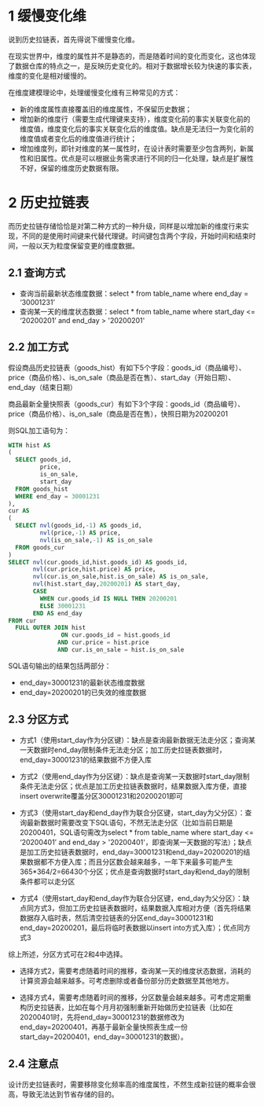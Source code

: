 <!--
 * @Author              : Uncle Bean
 * @Date                : 2020-04-21 16:11:03
 * @LastEditors         : Uncle Bean
 * @LastEditTime        : 2020-04-24 11:14:05
 * @FilePath            : \DW\数仓建模\Hive下数据仓库历史拉链表如何加工，分区键该如何选择.md
 * @Description         : 
 -->

# 1 缓慢变化维
说到历史拉链表，首先得说下缓慢变化维。

在现实世界中，维度的属性并不是静态的，而是随着时间的变化而变化，这也体现了数据仓库的特点之一，是反映历史变化的。相对于数据增长较为快速的事实表，维度的变化是相对缓慢的。

在维度建模理论中，处理缓慢变化维有三种常见的方式：

* 新的维度属性直接覆盖旧的维度属性，不保留历史数据；
* 增加新的维度行（需要生成代理键来支持），维度变化前的事实关联变化前的维度值，维度变化后的事实关联变化后的维度值。缺点是无法归一为变化前的维度值或者变化后的维度值进行统计；
* 增加维度列，即针对维度的某一属性时，在设计表时需要至少包含两列，新属性和旧属性。优点是可以根据业务需求进行不同的归一化处理，缺点是扩展性不好，保留的维度历史数据有限。
# 2 历史拉链表
而历史拉链存储恰恰是对第二种方式的一种升级，同样是以增加新的维度行来实现，不同的是使用时间键来代替代理键。时间键包含两个字段，开始时间和结束时间，一般以天为粒度保留变更的维度数据。

## 2.1 查询方式
* 查询当前最新状态维度数据：select * from table_name where end_day = ‘30001231’
* 查询某一天的维度状态数据：select * from table_name where start_day <= ‘20200201’ and end_day > '20200201'
## 2.2 加工方式
假设商品历史拉链表（goods_hist）有如下5个字段：goods_id（商品编号）、price（商品价格）、is_on_sale（商品是否在售）、start_day（开始日期）、end_day（结束日期）

商品最新全量快照表（goods_cur）有如下3个字段：goods_id（商品编号）、price（商品价格）、is_on_sale（商品是否在售），快照日期为20200201

则SQL加工语句为：
```sql
WITH hist AS
(
  SELECT goods_id,
         price,
         is_on_sale,
         start_day
  FROM goods_hist
  WHERE end_day = 30001231
),
cur AS
(
  SELECT nvl(goods_id,-1) AS goods_id,
         nvl(price,-1) AS price,
         nvl(is_on_sale,-1) AS is_on_sale
  FROM goods_cur
)
SELECT nvl(cur.goods_id,hist.goods_id) AS goods_id,
       nvl(cur.price,hist.price) AS price,
       nvl(cur.is_on_sale,hist.is_on_sale) AS is_on_sale,
       nvl(hist.start_day,20200201) AS start_day,
       CASE
         WHEN cur.goods_id IS NULL THEN 20200201
         ELSE 30001231
       END AS end_day
FROM cur
  FULL OUTER JOIN hist
               ON cur.goods_id = hist.goods_id
              AND cur.price = hist.price
              AND cur.is_on_sale = hist.is_on_sale
```
SQL语句输出的结果包括两部分：

* end_day=30001231的最新状态维度数据
* end_day=20200201的已失效的维度数据
## 2.3 分区方式
* 方式1（使用start_day作为分区键）：缺点是查询最新数据无法走分区；查询某一天数据时end_day限制条件无法走分区；加工历史拉链表数据时，end_day=30001231的结果数据不方便入库

* 方式2（使用end_day作为分区键）：缺点是查询某一天数据时start_day限制条件无法走分区；优点是加工历史拉链表数据时，结果数据入库方便，直接insert overwrite覆盖分区30001231和20200201即可

* 方式3（使用start_day和end_day作为联合分区键，start_day为父分区）：查询最新数据时需要改变下SQL语句，不然无法走分区（比如当前日期是20200401，SQL语句需改为select * from table_name where start_day <= ‘20200401’ and end_day > '20200401'，即查询某一天数据的写法）；缺点是加工历史拉链表数据时，end_day=30001231和end_day=20200201的结果数据都不方便入库；而且分区数会越来越多，一年下来最多可能产生365*364/2=66430个分区；优点是查询数据时start_day和end_day的限制条件都可以走分区

* 方式4（使用start_day和end_day作为联合分区键，end_day为父分区）：缺点同方式3，但加工历史拉链表数据时，结果数据入库相对方便（首先将结果数据存入临时表，然后清空拉链表的分区end_day=30001231和end_day=20200201，最后将临时表数据以insert into方式入库）；优点同方式3

综上所述，分区方式可在2和4中选择。

* 选择方式2，需要考虑随着时间的推移，查询某一天的维度状态数据，消耗的计算资源会越来越多。可考虑删除或者备份部分历史数据至其他地方。

* 选择方式4，需要考虑随着时间的推移，分区数量会越来越多。可考虑定期重构历史拉链表，比如在每个月月初强制重新开始做历史拉链表（比如在20200401时，先将end_day=30001231的数据修改为end_day=20200401，再基于最新全量快照表生成一份start_day=20200401，end_day=30001231的数据）。

## 2.4 注意点
设计历史拉链表时，需要移除变化频率高的维度属性，不然生成新拉链的概率会很高，导致无法达到节省存储的目的。